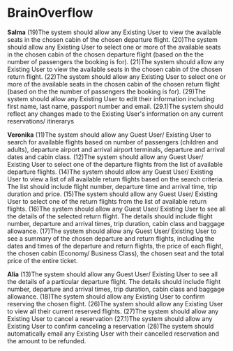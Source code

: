 # BrainOverflow
 **Salma** 
 (19)The system should allow any Existing User to view the available seats in the chosen cabin of the chosen departure flight.
 (20)The system should allow any Existing User to select one or more of the available seats in the chosen cabin of the chosen departure flight (based on the the number of passengers the booking is for).
 (21)The system should allow any Existing User to view the available seats in the chosen cabin of the chosen return flight.
 (22)The system should allow any Existing User to select one or more of the available seats in the chosen cabin of the chosen return flight (based on the the number of passengers the booking is for).
 (29)The system should allow any Existing User to edit their information including first name, last name, passport number and email.
 (29.1)The system should reflect any changes made to the Existing User's information on any current reservations/ itinerarys 
 
 **Veronika** 
 (11)The system should allow any Guest User/ Existing  User to search for available flights based on number of passengers (children and adults), departure airport and arrival airport terminals, departure and arrival dates and cabin class. 
 (12)The system should allow any Guest User/ Existing  User to select one of the departure flights from the list of available departure flights.
 (14)The system should allow any Guest User/ Existing  User to view a list of all available return flights based on the search criteria.  The list should include flight number, departure time and arrival time, trip duration and price.
 (15)The system should allow any Guest User/ Existing  User to select one of the return flights from the list of available return flights.
 (16)The system should allow any Guest User/ Existing  User to see all the details of the selected return flight. The details should include flight number, departure and arrival times, trip duration, cabin class and baggage allowance.
 (17)The system should allow any Guest User/ Existing  User to see a summary of the chosen departure and return flights, including the dates and times of the departure and return flights, the price of each flight, the chosen cabin (Economy/ Business Class), the chosen seat and the total price of the entire ticket.

  

**Alia** 
(13)The system should allow any Guest User/ Existing  User to see all the details of a particular departure flight. The details should include flight number, departure and arrival times, trip duration, cabin class and baggage allowance.
(18)The system should allow any Existing User to confirm reserving the chosen flight.
(26)The system should allow any Existing User to view all their current reserved flights.
(27)The system should allow any Existing User to cancel a reservation
(27.1)The system should allow any Existing User to confirm canceling a reservation
(28)The system should automatically email any Existing User with their cancelled reservation and the amount to be refunded.
